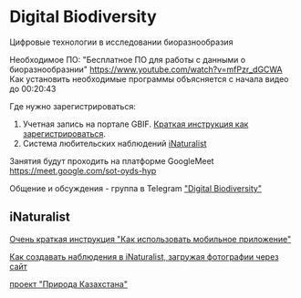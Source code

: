 # Digital Biodiversity
Цифровые технологии в исследовании биоразнообразия

Необходимое ПО: "Бесплатное ПО для работы с данными о биоразнообразнии" https://www.youtube.com/watch?v=mfPzr_dGCWA
<br>Как установить необходимые программы объясняется с начала видео до 00:20:43

Где нужно зарегистрироваться:
1. Учетная запись на портале GBIF. [Краткая инструкция как зарегистрироваться](http://gbif.ru/files/manuals/GBIF_personal_account.pdf).
2. Система любительских наблюдений [iNaturalist](https://inaturalist.org)

Занятия будут проходить на платформе GoogleMeet <br>  https://meet.google.com/sot-oyds-hyp

Общение и обсуждения - группа в Telegram
["Digital Biodiversity"](https://t.me/+SmlsQuUsZpg1ZmQy)

## iNaturalist
[Очень краткая инструкция "Как использовать мобильное приложение"](https://www.youtube.com/watch?v=xENz1xRu0wI)

[Как создавать наблюдения в iNaturalist, загружая фотографии через сайт](https://www.youtube.com/watch?v=TIRGpO2R7uQ)

[проект "Природа Казахстана"](https://www.inaturalist.org/projects/nature-of-kazakhstan)
